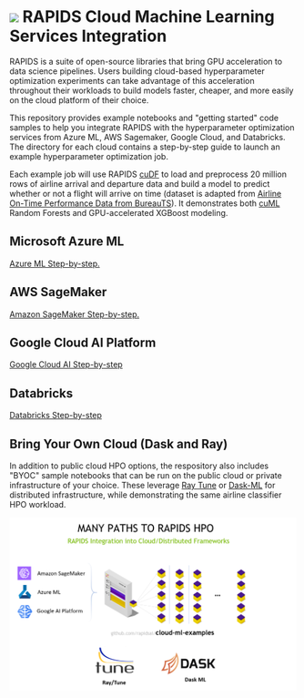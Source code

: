 # <div align="left"><img src="img/rapids_logo.png" width="90px"/>&nbsp;RAPIDS Cloud Machine Learning Services Integration</div>

RAPIDS is a suite of open-source libraries that bring GPU acceleration
to data science pipelines. Users building cloud-based hyperparameter
optimization experiments can take advantage of this acceleration
throughout their workloads to build models faster, cheaper, and more
easily on the cloud platform of their choice.

This repository provides example notebooks and "getting started" code
samples to help you integrate RAPIDS with the hyperparameter
optimization services from Azure ML, AWS Sagemaker, Google
Cloud, and Databricks. The directory for each cloud contains a step-by-step guide to
launch an example hyperparameter optimization job.

Each example job will use RAPIDS
[cuDF](https://github.com/rapidsai/cudf) to load and preprocess 20
million rows of airline arrival and departure data and build a model
to predict whether or not a flight will arrive on time (dataset is adapted from [Airline On-Time Performance Data from BureauTS](https://transtats.bts.gov/Tables.asp?DB_ID=120&DB_Name=Airline%20On-Time%20Performance%20Data&DB_Short_Name=On-Time#)). It
demonstrates both [cuML](https://github.com/rapidsai/cuml) Random
Forests and GPU-accelerated XGBoost modeling.

## Microsoft Azure ML
[Azure ML Step-by-step.](https://github.com/rapidsai/cloud-ml-examples/blob/master/azure/README.md "Azure Deployment Guide")

## AWS SageMaker
[Amazon SageMaker Step-by-step.](https://github.com/rapidsai/cloud-ml-examples/blob/master/aws/README.md "SageMaker Deployment Guide")

## Google Cloud AI Platform
[Google Cloud AI Step-by-step](https://github.com/rapidsai/cloud-ml-examples/blob/master/gcp/README.md "GCP Deployment Guide")

## Databricks
[Databricks Step-by-step](https://github.com/rapidsai/cloud-ml-examples/blob/master/databricks/README.md "Databricks Cloud Deployment Guide")

## Bring Your Own Cloud (Dask and Ray)

In addition to public cloud HPO options, the respository also includes
"BYOC" sample notebooks that can be run on the public cloud or private
infrastructure of your choice. These leverage [Ray Tune](ray) or
[Dask-ML](dask) for distributed infrastructure, while demonstrating
the same airline classifier HPO workload.

![Logo](aws/img/rapids_hpo.png)
